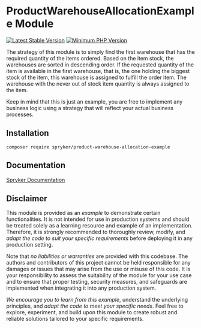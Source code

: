 # ProductWarehouseAllocationExample Module
[![Latest Stable Version](https://poser.pugx.org/spryker/product-warehouse-allocation-example/v/stable.svg)](https://packagist.org/packages/spryker/product-warehouse-allocation-example)
[![Minimum PHP Version](https://img.shields.io/badge/php-%3E%3D%208.1-8892BF.svg)](https://php.net/)

The strategy of this module is to simply find the first warehouse that has the required quantity of the items ordered. Based on the item stock, the warehouses are sorted in descending order. If the requested quantity of the item is available in the first warehouse, that is, the one holding the biggest stock of the item, this warehouse is assigned to fulfill the order item. The warehouse with the never out of stock item quantity is always assigned to the item.

Keep in mind that this is just an example, you are free to implement any business logic using a strategy that will reflect your actual business processes.

## Installation

```
composer require spryker/product-warehouse-allocation-example
```

## Documentation

[Spryker Documentation](https://docs.spryker.com)

## Disclaimer

This module is provided as an *example* to demonstrate certain functionalities. It is not intended for use in production systems and should be treated solely as a learning resource and example of an implementation. Therefore, it is strongly recommended to thoroughly review, modify, and *adapt the code to suit your specific requirements* before deploying it in any production setting.

Note that *no liabilities or warranties* are provided with this codebase. The authors and contributors of this project cannot be held responsible for any damages or issues that may arise from the use or misuse of this code. It is your responsibility to assess the suitability of the module for your use case and to ensure that proper testing, security measures, and safeguards are implemented when integrating it into any production system.

*We encourage you to learn from this example*, understand the underlying principles, and *adapt the code to meet your specific needs*. Feel free to explore, experiment, and build upon this module to create robust and reliable solutions tailored to your specific requirements.
